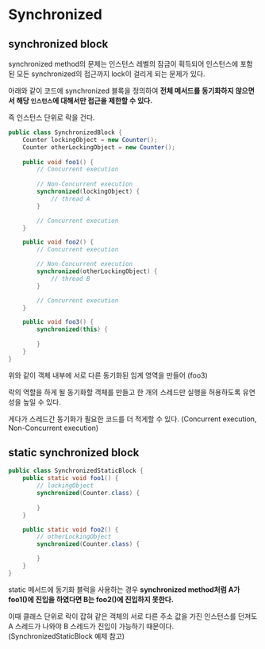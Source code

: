 # Synchronized
## synchronized block

synchronized method의 문제는 인스턴스 레벨의 잠금이 획득되어 인스턴스에 포함된 모든 synchronized의 접근까지 lock이 걸리게 되는 문제가 있다.

아래와 같이 코드에 synchronized 블록을 정의하여 **전체 메서드를 동기화하지 않으면서 해당 `인스턴스`에 대해서만 접근을 제한할 수 있다.**

즉 인스턴스 단위로 락을 건다. 

```java
public class SynchronizedBlock {
    Counter lockingObject = new Counter();
    Counter otherLockingObject = new Counter();
    
    public void foo1() {
        // Concurrent execution
        
        // Non-Concurrent execution
        synchronized(lockingObject) {
            // thread A
        }

        // Concurrent execution
    }

    public void foo2() {
        // Concurrent execution

        // Non-Concurrent execution
        synchronized(otherLockingObject) {
            // thread B
        }

        // Concurrent execution
    }

    public void foo3() {
        synchronized(this) {
            
        }
    }
}
```
위와 같이 객체 내부에 서로 다른 동기화된 임계 영역을 만들어 (foo3)

락의 역할을 하게 될 동기화할 객체를 만들고 한 개의 스레드만 실행을 허용하도록 유연성을 높일 수 있다.

게다가 스레드간 동기화가 필요한 코드를 더 적게할 수 있다.
(Concurrent execution, Non-Concurrent execution)

## static synchronized block
```java
public class SynchronizedStaticBlock {
    public static void foo1() {
        // lockingObject
        synchronized(Counter.class) {
            
        }
    }

    public static void foo2() {
        // otherLockingObject
        synchronized(Counter.class) {

        }
    }
}
```
static 메서드에 동기화 블럭을 사용하는 경우 **synchronized method처럼 A가 foo1()에 진입을 하였다면 B는 foo2()에 진입하지 못한다.**

이때 클래스 단위로 락이 잡혀 같은 객체의 서로 다른 주소 값을 가진 인스턴스를 던져도 A 스레드가 나와야 B 스레드가 진입이 가능하기 때문이다.
(SynchronizedStaticBlock 예제 참고)